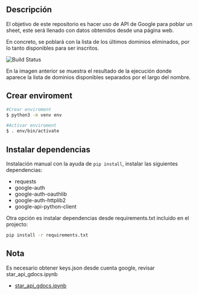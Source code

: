 ## Descripción

El objetivo de este repositorio es hacer uso de API de Google para poblar un sheet, este será llenado con datos obtenidos desde una página web.

En concreto, se poblará con la lista de los últimos dominios eliminados, por lo tanto disponibles para ser inscritos.

<img alt="Build Status" src="https://https://github.com/P4t0R/NIC-Eliminados-Gdocs/img/emo1.png">

En la imagen anterior se muestra el resultado de la ejecución donde aparece la lista de dominios disponibles separados por el largo del nombre.


## Crear enviroment

``` bash
#Crear enviroment
$ python3 -m venv env

#Activar enviroment
$ . env/bin/activate
```


## Instalar dependencias

Instalación manual con la ayuda de `pip install`, instalar las siguientes dependencias:
- requests
- google-auth 
- google-auth-oauthlib 
- google-auth-httplib2 
- google-api-python-client

Otra opción es instalar dependencias desde requirements.txt incluido en el projecto:

```bash
pip install -r requirements.txt
```

## Nota
Es necesario obtener keys.json desde cuenta google, revisar star_api_gdocs.ipynb

- [star_api_gdocs.ipynb](https://github.com/P4t0R/NIC-Eliminados-Gdocs/blob/main/start_api_gdocs.ipynb)